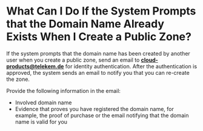 # What Can I Do If the System Prompts that the Domain Name Already Exists When I Create a Public Zone?<a name="dns_faq_008"></a>

If the system prompts that the domain name has been created by another user when you create a public zone, send an email to **cloud-products@telekem.de** for identity authentication. After the authentication is approved, the system sends an email to notify you that you can re-create the zone.

Provide the following information in the email:

-   Involved domain name
-   Evidence that proves you have registered the domain name, for example, the proof of purchase or the email notifying that the domain name is valid for you

